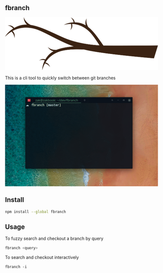 <style>
    img[src*="#logo"] {
        width:150px;
        height:100px;
    }

    img[src*="#gif"] {
        width:300px;
        margin: 0 auto
    }
</style>

## fbranch

![](logo.png#logo)

This is a cli tool to quickly switch between git branches

![](fbranch.gif#gif)

## Install

```sh
npm install --global fbranch
```

## Usage

To fuzzy search and checkout a branch by query

```sh
fbranch <query>
```

To search and checkout interactively

```
fbranch -i
```
